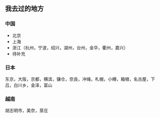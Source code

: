 ## 我去过的地方

### 中国

* 北京
* 上海
* 浙江（杭州，宁波，绍兴，湖州，台州，金华，衢州，嘉兴）
* 待补充

### 日本

东京，大阪，京都，横滨，镰仓，奈良，冲绳，札幌，小樽，箱根，名古屋，下吕，白川乡，金泽，富山

### 越南

胡志明市，美奈，芽庄